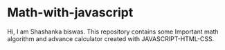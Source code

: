 # Math-with-javascript
Hi, I am Shashanka biswas. This repository contains some Important math algorithm and advance calculator created with JAVASCRIPT-HTML-CSS.
